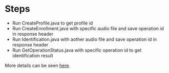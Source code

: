 # Steps
  - Run CreateProfile.java to get profile id
  - Run CreateEnrollment.java with specific audio file and save operation id in response header
  - Run Identification.java with aother audio file and save operation id in response header
  - Run GetOperationStatus.java with specific operation id to get identification result
  
More details can be seen [here](https://blog.csdn.net/itachiuchiha/article/details/81046284).